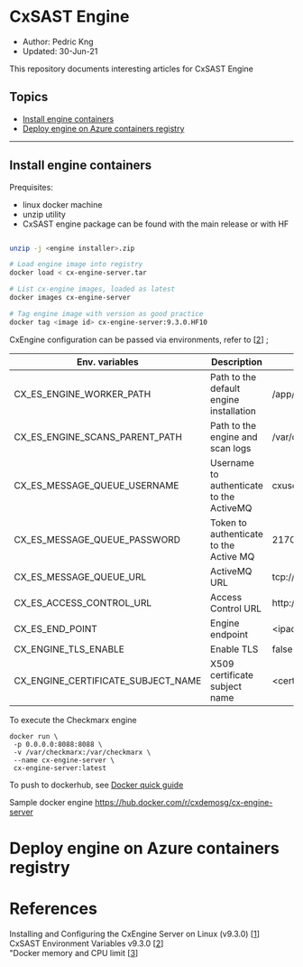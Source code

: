 # CxSAST Engine
* Author:   Pedric Kng
* Updated:  30-Jun-21

This repository documents interesting articles for CxSAST Engine

## Topics
* [Install engine containers](#Install-engine-containers)
* [Deploy engine on Azure containers registry](#Deploy-engine-on-Azure-containers-registry)

***

## Install engine containers

Prequisites: 
- linux docker machine
- unzip utility
- CxSAST engine package can be found with the main release or with HF

```bash

unzip -j <engine installer>.zip

# Load engine image into registry
docker load < cx-engine-server.tar

# List cx-engine images, loaded as latest
docker images cx-engine-server

# Tag engine image with version as good practice
docker tag <image id> cx-engine-server:9.3.0.HF10

```

CxEngine configuration can be passed via environments, refer to [[2]] ;

| Env. variables      | Description | Default Value |
| ----------- | ----------- | --------- |
| CX_ES_ENGINE_WORKER_PATH  | Path to the default engine installation | /app/cxsast-engine-server/engine-server |
| CX_ES_ENGINE_SCANS_PARENT_PATH | Path to the engine and scan logs | /var/checkmarx/EngineServiceScans/ |
| CX_ES_MESSAGE_QUEUE_USERNAME | Username to authenticate to the ActiveMQ | cxuser |
| CX_ES_MESSAGE_QUEUE_PASSWORD | Token to authenticate to the Active MQ | 217070109180237009073095180245165094186241227214 |
| CX_ES_MESSAGE_QUEUE_URL | ActiveMQ URL | tcp://\<ipaddress\>:61616 |
| CX_ES_ACCESS_CONTROL_URL | Access Control URL | http://\<ipaddress\>/CxRestAPI/auth |
| CX_ES_END_POINT | Engine endpoint | \<ipaddress\>:8088 |
| CX_ENGINE_TLS_ENABLE | Enable TLS | false |
| CX_ENGINE_CERTIFICATE_SUBJECT_NAME | X509 certificate subject name | \<certificate_subject_name\> |

To execute the Checkmarx engine
```
docker run \
 -p 0.0.0.0:8088:8088 \
 -v /var/checkmarx:/var/checkmarx \
 --name cx-engine-server \
 cx-engine-server:latest

```

To push to dockerhub, see [Docker quick guide](https://github.com/cx-demo/MyAppSecRepository/blob/ea43dd7ec4069a019b1251d7a1f90f9166e83e36/docker/README.md#Dockerhub)

Sample docker engine https://hub.docker.com/r/cxdemosg/cx-engine-server


# Deploy engine on Azure containers registry
<in-works>


# References
Installing and Configuring the CxEngine Server on Linux (v9.3.0) [[1]]  
CxSAST Environment Variables v9.3.0 [[2]]  
"Docker memory and CPU limit [[3]]  

[1]:https://checkmarx.atlassian.net/wiki/spaces/KC/pages/2339536950/Installing+and+Configuring+the+CxEngine+Server+on+Linux+v9.3.0 "Installing and Configuring the CxEngine Server on Linux (v9.3.0)"
[2]:https://checkmarx.atlassian.net/wiki/spaces/KC/pages/2022933302/CxSAST+Environment+Variables+v9.3.0 "CxSAST Environment Variables v9.3.0"
[3]:https://phoenixnap.com/kb/docker-memory-and-cpu-limit "Docker memory and CPU limit"